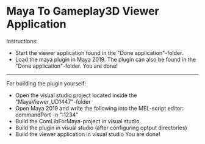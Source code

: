 # Maya To Gameplay3D Viewer Application

Instructions:

- Start the viewer application found in the "Done application"-folder.
- Load the maya plugin in Maya 2019. The plugin can also be found in the "Done application"-folder.
You are done!

--------

For building the plugin yourself:

- Open the visual studio project located inside the "MayaViewer_UD1447"-folder
- Open Maya 2019 and write the following into the MEL-script editor: commandPort -n ":1234"
- Build the ComLibForMaya-project in visual studio
- Build the plugin in visual studio (after configuring optput directories)
- Build the viewer application in visual studio
You are done!
